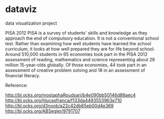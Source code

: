 # dataviz
data visualization project

PISA 2012
PISA is a survey of students' skills and knowledge as they approach the end of compulsory education. It is not a conventional school test. Rather than examining how well students have learned the school curriculum, it looks at how well prepared they are for life beyond school.
Around 510,000 students in 65 economies took part in the PISA 2012 assessment of reading, mathematics and science representing about 28 million 15-year-olds globally. Of those economies, 44 took part in an assessment of creative problem solving and 18 in an assessment of financial literacy.


Reference:

http://bl.ocks.org/mostaphaRoudsari/b4e090bb50146d88aec4
http://bl.ocks.org/hlucasfranca/f133da4493553963e710
http://bl.ocks.org/d3noob/a22c42db65eb00d4e369
http://bl.ocks.org/ABSegler/9791707
